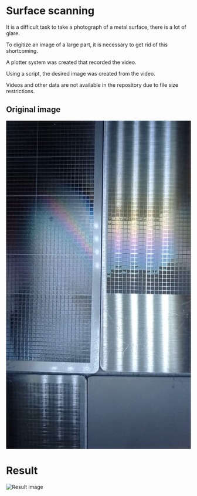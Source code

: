 # Surface scanning
It is a difficult task to take a photograph of a metal surface, there is a lot of glare.

To digitize an image of a large part, it is necessary to get rid of this shortcoming.

A plotter system was created that recorded the video.

Using a script, the desired image was created from the video.

Videos and other data are not available in the repository due to file size restrictions.

## Original image

![Original image](/original%20frame.jpg)

# Result

![Result image](/result.jpg)